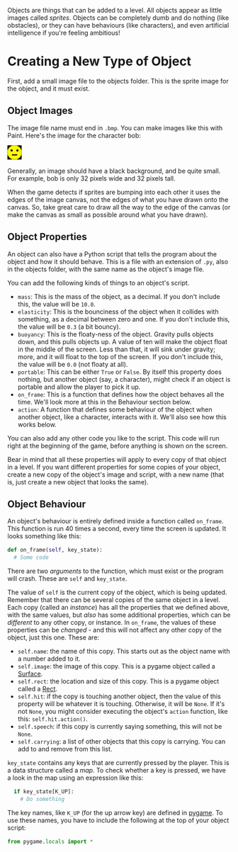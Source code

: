 Objects are things that can be added to a level. All objects appear as little images called _sprites_. Objects can be completely dumb and do nothing (like obstacles), or they can have behaviours (like characters), and even artificial intelligence if you're feeling ambitious!

# Creating a New Type of Object
First, add a small image file to the objects folder. This is the sprite image for the object, and it must exist.

## Object Images
The image file name must end in `.bmp`. You can make images like this with Paint. Here's the image for the character bob:

![bob](bob.bmp)

Generally, an image should have a black background, and be quite small. For example, bob is only 32 pixels wide and 32 pixels tall.

When the game detects if sprites are bumping into each other it uses the edges of the image canvas, not the edges of what you have drawn onto the canvas. So, take great care to draw all the way to the edge of the canvas (or make the canvas as small as possible around what you have drawn).

## Object Properties
An object can also have a Python script that tells the program about the object and how it should behave. This is a file with an extension of `.py`, also in the objects folder, with the same name as the object's image file.

You can add the following kinds of things to an object's script.
* `mass`: This is the mass of the object, as a decimal. If you don't include this, the value will be `10.0`.
* `elasticity`: This is the bounciness of the object when it collides with something, as a decimal between zero and one. If you don't include this, the value will be `0.3` (a bit bouncy).
* `buoyancy`: This is the floaty-ness of the object. Gravity pulls objects down, and this pulls objects up. A value of ten will make the object float in the middle of the screen. Less than that, it will sink under gravity; more, and it will float to the top of the screen. If you don't include this, the value will be `0.0` (not floaty at all).
* `portable`: This can be either `True` or `False`. By itself this property does nothing, but another object (say, a character), might check if an object is portable and allow the player to pick it up.
* `on_frame`: This is a function that defines how the object behaves all the time. We'll look more at this in the Behaviour section below.
* `action`: A function that defines some behaviour of the object when another object, like a character, interacts with it. We'll also see how this works below.

You can also add any other code you like to the script. This code will run right at the beginning of the game, before anything is shown on the screen.

Bear in mind that all these properties will apply to every copy of that object in a level. If you want different properties for some copies of your object, create a new copy of the object's image and script, with a new name (that is, just create a new object that looks the same).

## Object Behaviour
An object's behaviour is entirely defined inside a function called `on_frame`. This function is run 40 times a second, every time the screen is updated. It looks something like this:
```python
def on_frame(self, key_state):
  # Some code
```
There are two _arguments_ to the function, which must exist or the program will crash. These are `self` and `key_state`.

The value of `self` is the current copy of the object, which is being updated. Remember that there can be several copies of the same object in a level. Each copy (called an _instance_) has all the properties that we defined above, with the same values, but _also_ has some additional properties, which can be _different_ to any other copy, or instance. In `on_frame`, the values of these properties can be _changed_ - and this will not affect any other copy of the object, just this one. These are:
* `self.name`: the name of this copy. This starts out as the object name with a number added to it.
* `self.image`: the image of this copy. This is a pygame object called a [Surface](https://www.pygame.org/docs/ref/surface.html).
* `self.rect`: the location and size of this copy. This is a pygame object called a [Rect](https://www.pygame.org/docs/ref/rect.html).
* `self.hit`: if the copy is touching another object, then the value of this property will be whatever it is touching. Otherwise, it will be `None`. If it's not `None`, you might consider executing the object's `action` function, like this: `self.hit.action()`.
* `self.speech`: if this copy is currently saying something, this will not be `None`.
* `self.carrying`: a list of other objects that this copy is carrying. You can add to and remove from this list.

`key_state` contains any keys that are currently pressed by the player. This is a data structure called a _map_. To check whether a key is pressed, we have a look in the map using an expression like this:
```python
  if key_state[K_UP]:
    # Do something
```
The key names, like `K_UP` (for the up arrow key) are defined in [pygame](https://www.pygame.org/docs/ref/key.html). To use these names, you have to include the following at the top of your object script:
```python
from pygame.locals import *
```
